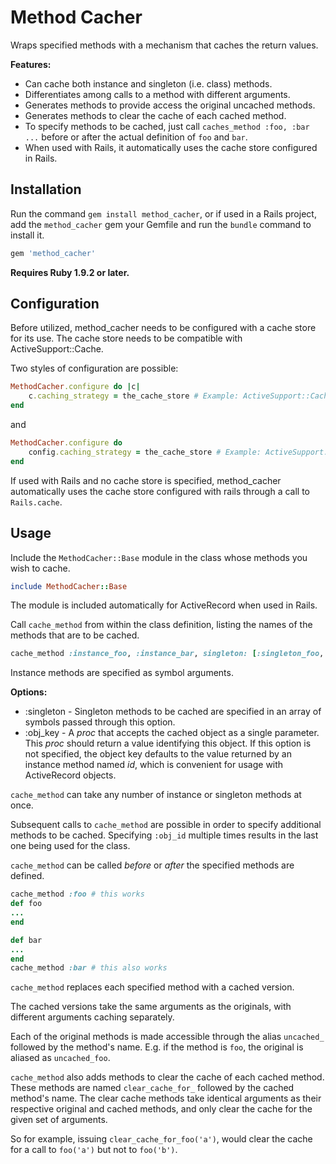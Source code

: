 # Method Cacher

Wraps specified methods with a mechanism that caches the return values.

__Features:__

+ Can cache both instance and singleton (i.e. class) methods.
+ Differentiates among calls to a method with different arguments.
+ Generates methods to provide access the original uncached methods.
+ Generates methods to clear the cache of each cached method.
+ To specify methods to be cached, just call `caches_method :foo, :bar ...` before or after the actual definition of `foo` and `bar`.
+ When used with Rails, it automatically uses the cache store configured in Rails.

## Installation

Run the command `gem install method_cacher`, or if used in a Rails project,
add the `method_cacher` gem your Gemfile and run the `bundle` command to install it.

```ruby
gem 'method_cacher'
```

__Requires Ruby 1.9.2 or later.__

## Configuration

Before utilized, method_cacher needs to be configured with a cache store for its use.
The cache store needs to be compatible with ActiveSupport::Cache.

Two styles of configuration are possible:

```ruby
MethodCacher.configure do |c|
    c.caching_strategy = the_cache_store # Example: ActiveSupport::Cache.lookup_store(:memory_store)
end
```

and

```ruby
MethodCacher.configure do
    config.caching_strategy = the_cache_store # Example: ActiveSupport::Cache.lookup_store(:memory_store)
end
```

If used with Rails and no cache store is specified, method_cacher automatically uses the cache store configured with rails
through a call to `Rails.cache`.

## Usage

Include the `MethodCacher::Base` module in the class whose methods you wish to cache.

```ruby
include MethodCacher::Base
```

The module is included automatically for ActiveRecord when used in Rails.

Call `cache_method` from within the class definition, listing the names of the methods that are to be cached.

```ruby
cache_method :instance_foo, :instance_bar, singleton: [:singleton_foo, :singleton_bar], obj_key: proc { |obj| obj.obj_key }
```

Instance methods are specified as symbol arguments.

__Options:__

+ :singleton - Singleton methods to be cached are specified in an array of symbols passed through this option.
+ :obj\_key - A _proc_ that accepts the cached object as a single parameter.  This _proc_ should return a value identifying this object.
    If this option is not specified, the object key defaults to the value returned by an instance method named _id_, which is convenient for usage
    with ActiveRecord objects.

`cache_method` can take any number of instance or singleton methods at once.

Subsequent calls to `cache_method` are possible in order to specify additional methods to be cached.
Specifying `:obj_id` multiple times results in the last one being used for the class.

`cache_method` can be called _before_ or _after_ the specified methods are defined.

```ruby
cache_method :foo # this works
def foo
...
end

def bar
...
end
cache_method :bar # this also works
```

`cache_method` replaces each specified method with a cached version.

The cached versions take the same arguments as the originals, with different arguments caching separately.

Each of the original methods is made accessible through the alias `uncached_` followed by the method's name.
E.g. if the method is `foo`, the original is aliased as `uncached_foo`.

`cache_method` also adds methods to clear the cache of each cached method.
These methods are named `clear_cache_for_` followed by the cached method's name.
The clear cache methods take identical arguments as their respective original and cached methods, and only
clear the cache for the given set of arguments.

So for example, issuing `clear_cache_for_foo('a')`, would clear the cache for a call to `foo('a')`
but not to `foo('b')`.